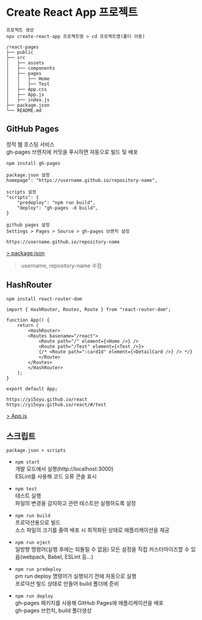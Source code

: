 # Create React App 프로젝트
    프로젝트 생성
    npx create-react-app 프로젝트명 > cd 프로젝트명(폴더 이동)

    /react-pages
    ├── public
    ├── src
    │   ├── assets
    │   ├── components
    │   ├── pages
    │   │   ├── Home
    │   │   ├── Test
    │   ├── App.css
    │   ├── App.js
    │   ├── index.js
    ├── package.json
    └── README.md

## GitHub Pages
정적 웹 호스팅 서비스   
gh-pages 브렌치에 커밋을 푸시하면 자동으로 빌드 및 배포

    npm install gh-pages  

    package.json 설정
    homepage": "https://username.github.io/repository-name",

    scripts 설정
    "scripts": {   
        "predeploy": "npm run build",   
        "deploy": "gh-pages -d build",  
    }  

    github pages 설정
    Settings > Pages > Source > gh-pages 브랜치 설정
    
    https://username.github.io/repository-name

[> package.json](https://github.com/yi5oyu/Study/blob/main/React.js/github%20pages/package.json)

> username, repository-name 수정

## HashRouter
    npm install react-router-dom

    import { HashRouter, Routes, Route } from "react-router-dom";     

    function App() {
        return (
            <HashRouter>
            <Routes basename="/react">
                <Route path="/" element={<Home />} />
                <Route path="/Test" element={<Test />}>
                {/* <Route path=":cardId" element={<DetailCard />} /> */}
                </Route>
            </Routes>
            </HashRouter>
        );
    }

    export default App;

>

    https://yi5oyu.github.io/react
    https://yi5oyu.github.io/react/#/test

[> App.js](https://github.com/yi5oyu/Study/blob/main/React.js/github%20pages/App.js)

## 스크립트
    package.json > scripts
    
- `npm start`   
  개발 모드에서 실행(http://localhost:3000)    
  ESLint를 사용해 코드 오류 콘솔 표시

- `npm test`   
  테스트 실행    
  파일의 변경을 감지하고 관련 테스트만 실행하도록 설정

- `npm run build`   
  프로덕션용으로 빌드    
  소스 파일의 크기를 줄여 배포 시 최적화된 상태로 애플리케이션을 제공

- `npm run eject`    
  일방향 명령어(실행 후에는 되돌릴 수 없음)
   모든 설정을 직접 커스터마이즈할 수 있음(webpack, Babel, ESLint 등...)

- `npm run predeploy`    
  pm run deploy 명령어가 실행되기 전에 자동으로 실행   
  프로덕션 빌드 상태로 만들어 build 폴더에 준비

- `npm run deploy`    
  gh-pages 패키지를 사용해 GitHub Pages에 애플리케이션을 배포   
  gh-pages 브런치, build 폴더생성